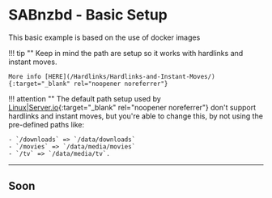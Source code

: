 # SABnzbd - Basic Setup

This basic example is based on the use of docker images

!!! tip ""
    Keep in mind the path are setup so it works with hardlinks and instant moves.

    More info [HERE](/Hardlinks/Hardlinks-and-Instant-Moves/){:target="_blank" rel="noopener noreferrer"}

!!! attention ""
    The default path setup used by [Linux|Server.io](https://hub.docker.com/r/linuxserver/){:target="_blank" rel="noopener noreferrer"} don't support hardlinks and instant moves, but you're able to change this, by not using the pre-defined paths like:

    - `/downloads` => `/data/downloads`
    - `/movies` => `/data/media/movies`
    - `/tv` => `/data/media/tv`.

------

## Soon
